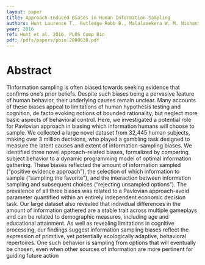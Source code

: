 ```yaml
---
layout: paper
title: Approach-Induced Biases in Human Information Sampling
authors: Hunt Laurence T., Rutledge Robb B., Malalasekera W. M. Nishantha, Kennerley Steven W., Dolan Raymond J.
year: 2016
ref: Hunt et al. 2016, PLOS Comp Bio
pdf: /pdfs/papers/pbio.2000638.pdf
---
```


# Abstract

TInformation sampling is often biased towards seeking evidence that confirms one’s prior
beliefs. Despite such biases being a pervasive feature of human behavior, their underlying
causes remain unclear. Many accounts of these biases appeal to limitations of human
hypothesis testing and cognition, de facto evoking notions of bounded rationality, but neglect
more basic aspects of behavioral control. Here, we investigated a potential role for Pavlovian
approach in biasing which information humans will choose to sample. We collected a large
novel dataset from 32,445 human subjects, making over 3 million decisions, who played a
gambling task designed to measure the latent causes and extent of information-sampling
biases. We identified three novel approach-related biases, formalized by comparing subject
behavior to a dynamic programming model of optimal information gathering. These biases
reflected the amount of information sampled (“positive evidence approach”), the selection of
which information to sample (“sampling the favorite”), and the interaction between information sampling and subsequent choices (“rejecting unsampled options”). The prevalence of all
three biases was related to a Pavlovian approach-avoid parameter quantified within an
entirely independent economic decision task. Our large dataset also revealed that individual
differences in the amount of information gathered are a stable trait across multiple gameplays
and can be related to demographic measures, including age and educational attainment. As
well as revealing limitations in cognitive processing, our findings suggest information sampling biases reflect the expression of primitive, yet potentially ecologically adaptive, behavioral repertoires. One such behavior is sampling from options that will eventually be chosen,
even when other sources of information are more pertinent for guiding future action